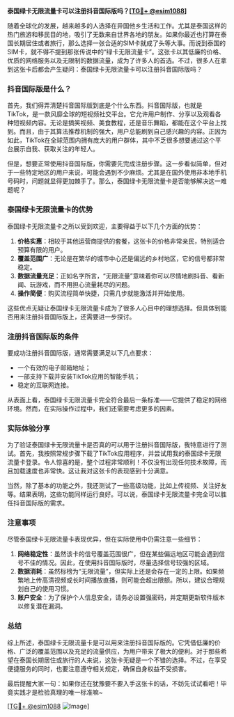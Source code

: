**泰国绿卡无限流量卡可以注册抖音国际版吗？[[TG💪+ @esim1088](https://t.me/s/esim1088)]**

随着全球化的发展，越来越多的人选择在异国他乡生活和工作。尤其是泰国这样的热门旅游和移民目的地，吸引了无数来自世界各地的朋友。如果你最近也打算在泰国长期居住或者旅行，那么选择一张合适的SIM卡就成了头等大事。而说到泰国的SIM卡，就不得不提到那张传说中的“绿卡无限流量卡”。这张卡以其低廉的价格、优质的网络服务以及无限制的数据流量，成为了许多人的首选。不过，很多人在拿到这张卡后都会产生疑问：泰国绿卡无限流量卡可以注册抖音国际版吗？

### 抖音国际版是什么？
首先，我们得弄清楚抖音国际版到底是个什么东西。抖音国际版，也就是TikTok，是一款风靡全球的短视频社交平台。它允许用户制作、分享以及观看各种短视频内容。无论是搞笑视频、美食教程，还是音乐舞蹈，都能在这个平台上找到。而且，由于其算法推荐机制的强大，用户总能刷到自己感兴趣的内容。正因为如此，TikTok在全球范围内拥有庞大的用户群体，其中不乏很多想要通过这个平台展示自我、获取关注的年轻人。

但是，想要正常使用抖音国际版，你需要先完成注册步骤。这一步看似简单，但对于一些特定地区的用户来说，可能会遇到不少麻烦。尤其是在国外使用非本地手机号码时，问题就显得更加棘手了。那么，泰国绿卡无限流量卡是否能够解决这一难题呢？

### 泰国绿卡无限流量卡的优势
泰国绿卡无限流量卡之所以受到欢迎，主要得益于以下几个方面的优势：

1. **价格实惠**：相较于其他运营商提供的套餐，这张卡的价格非常亲民，特别适合预算有限的用户。
2. **覆盖范围广**：无论是在繁华的城市中心还是偏远的乡村地区，它的信号都非常稳定。
3. **数据流量充足**：正如名字所言，“无限流量”意味着你可以尽情地刷抖音、看新闻、玩游戏，而不用担心流量耗尽的问题。
4. **操作简便**：购买流程简单快捷，只需几步就能激活并开始使用。

这些优点无疑让泰国绿卡无限流量卡成为了很多人心目中的理想选择。但具体到能否用来注册抖音国际版上，还需要进一步探讨。

### 注册抖音国际版的条件
要成功注册抖音国际版，通常需要满足以下几点要求：
- 一个有效的电子邮箱地址；
- 一部支持下载并安装TikTok应用的智能手机；
- 稳定的互联网连接。

从表面上看，泰国绿卡无限流量卡完全符合最后一条标准——它提供了稳定的网络环境。然而，在实际操作过程中，我们还需要考虑更多的因素。

### 实际体验分享
为了验证泰国绿卡无限流量卡是否真的可以用于注册抖音国际版，我特意进行了测试。首先，我按照常规步骤下载了TikTok应用程序，并尝试用我的泰国绿卡无限流量卡登录。令人惊喜的是，整个过程非常顺利！不仅没有出现任何技术故障，而且加载速度也非常快。这让我对这张卡的表现感到十分满意。

当然，除了基本的功能之外，我还测试了一些高级功能，比如上传视频、关注好友等。结果表明，这些功能同样运行良好。可以说，泰国绿卡无限流量卡完全可以胜任抖音国际版的需求。

### 注意事项
尽管泰国绿卡无限流量卡表现优异，但在实际使用中仍需注意一些细节：

1. **网络稳定性**：虽然该卡的信号覆盖范围很广，但在某些偏远地区可能会遇到信号不佳的情况。因此，在使用抖音国际版时，尽量选择信号较强的区域。
2. **数据消耗**：虽然标榜为“无限流量”，但实际上还是会存在一定的上限。如果频繁地上传高清视频或长时间播放直播，则可能会超出限额。所以，建议合理规划自己的使用习惯。
3. **账户安全**：为了保护个人信息安全，请务必设置强密码，并定期更新软件版本以修复潜在漏洞。

### 总结
综上所述，泰国绿卡无限流量卡是可以用来注册抖音国际版的。它凭借低廉的价格、广泛的覆盖范围以及充足的流量供应，为用户带来了极大的便利。对于那些希望在泰国长期居住或旅行的人来说，这张卡无疑是一个不错的选择。不过，在享受便捷服务的同时，也要注意遵守相关规定，确保自身权益不受损害。

最后提醒大家一句：如果你还在犹豫要不要入手这张卡的话，不妨先试试看吧！毕竟实践才是检验真理的唯一标准嘛~

[[TG💪+ @esim1088](https://t.me/s/esim1088) ![Image](https://i.postimg.cc/4NQfJmqS/Snipaste-2025-05-13-00-14-12.png)]